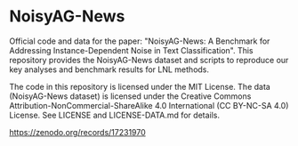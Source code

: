 # NoisyAG-News
Official code and data for the paper: "NoisyAG-News: A Benchmark for Addressing Instance-Dependent Noise in Text Classification". This repository provides the NoisyAG-News dataset and scripts to reproduce our key analyses and benchmark results for LNL methods.


The code in this repository is licensed under the MIT License. The data (NoisyAG-News dataset) is licensed under the Creative Commons Attribution-NonCommercial-ShareAlike 4.0 International (CC BY-NC-SA 4.0) License. See LICENSE and LICENSE-DATA.md for details.


https://zenodo.org/records/17231970
